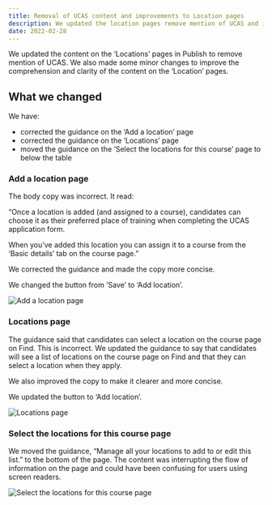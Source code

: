 ```yaml
---
title: Removal of UCAS content and improvements to Location pages
description: We updated the location pages remove mention of UCAS and improved the content
date: 2022-02-28
---
```


We updated the content on the ‘Locations’ pages in Publish to remove mention of UCAS. We also made some minor changes to improve the comprehension and clarity of the content on the ‘Location’ pages.
## What we changed
We have:

- corrected the guidance on the ‘Add a location’ page
- corrected the guidance on the ‘Locations’ page
- moved the guidance on the ‘Select the locations for this course’ page to below the table

### Add a location page

The body copy was incorrect. It read:

“Once a location is added (and assigned to a course), candidates can choose it as their preferred place of training when completing the UCAS application form.

When you’ve added this location you can assign it to a course from the ‘Basic details’ tab on the course page.”

We corrected the guidance and made the copy more concise.

We changed the button from ‘Save’ to ‘Add location’.

![Add a location page](add-a-location.png "Add a location page")

### Locations page

The guidance said that candidates can select a location on the course page on Find. This is incorrect. We updated the guidance to say that candidates will see a list of locations on the course page on Find and that they can select a location when they apply.

We also improved the copy to make it clearer and more concise.

We updated the button to ‘Add location’.

![Locations page](locations.png "Locations page")

### Select the locations for this course page

We moved the guidance, “Manage all your locations to add to or edit this list.” to the bottom of the page. The content was interrupting the flow of information on the page and could have been confusing for users using screen readers.

![Select the locations for this course page](select-locations.png "Select the locations for this course page")
